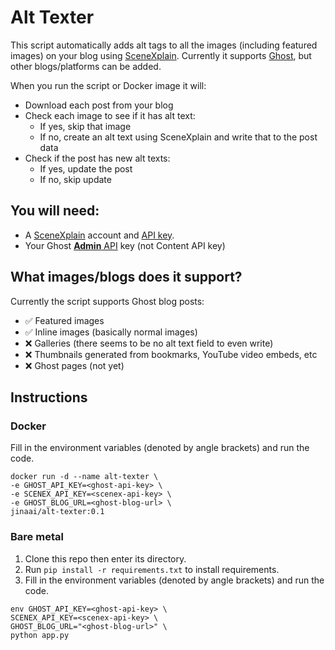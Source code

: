 # Alt Texter

This script automatically adds alt tags to all the images (including featured images) on your blog using [SceneXplain](https://scenex.jina.ai). Currently it supports [Ghost](https://ghost.org/), but other blogs/platforms can be added.

When you run the script or Docker image it will:

- Download each post from your blog
- Check each image to see if it has alt text:
    - If yes, skip that image
    - If no, create an alt text using SceneXplain and write that to the post data
- Check if the post has new alt texts:
    * If yes, update the post
    * If no, skip update

## You will need:

- A [SceneXplain](https://scenex.jina.ai) account and [API key](https://scenex.jina.ai/api).
- Your Ghost [**Admin** API](https://ghost.org/docs/admin-api/) key (not Content API key)

## What images/blogs does it support?

Currently the script supports Ghost blog posts:

- ✅ Featured images
- ✅ Inline images (basically normal images)
- ❌ Galleries (there seems to be no alt text field to even write)
- ❌ Thumbnails generated from bookmarks, YouTube video embeds, etc
- ❌ Ghost pages (not yet)

## Instructions

### Docker

Fill in the environment variables (denoted by angle brackets) and run the code.

```shell
docker run -d --name alt-texter \
-e GHOST_API_KEY=<ghost-api-key> \
-e SCENEX_API_KEY=<scenex-api-key> \
-e GHOST_BLOG_URL=<ghost-blog-url> \
jinaai/alt-texter:0.1
```

### Bare metal

1. Clone this repo then enter its directory.
2. Run `pip install -r requirements.txt` to install requirements.
2. Fill in the environment variables (denoted by angle brackets) and run the code.

```shell
env GHOST_API_KEY=<ghost-api-key> \
SCENEX_API_KEY=<scenex-api-key> \
GHOST_BLOG_URL="<ghost-blog-url>" \
python app.py
```



